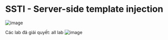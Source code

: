 # SSTI - Server-side template injection

![image](https://user-images.githubusercontent.com/68894302/179380647-c2e63b17-aabb-42f0-b094-7f08aff9a2ea.png)

Các lab đã giải quyết: all lab
![image](https://user-images.githubusercontent.com/68894302/179499303-9998d44d-bfed-42ef-a272-8c9c7ce2d7eb.png)